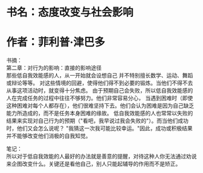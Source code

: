 # 书名：态度改变与社会影响
# 作者：菲利普·津巴多

书摘：  
    第二章：对行为的影响：直接的影响途径  
    那些低自我效能感的人，从一开始就会设想自己 并不特别擅长数学、运动、舞蹈或辩论等等。
    对这些情境的回避，使得他们得不到必要的锻炼。当他们不得不去从事这项活动时，就变得十分焦虑。
    由于预期自己会失败，所以低自我效能感的人在完成任务的过程中往往不够努力。他们非常容易分心，
    当遇到困难时（即使这种困难对每个人都存在），他们很难坚持下去。他们会认为困难是因为自己缺乏能力所造成的，而不是任务本身困难的缘故。
    低自我效能感的人也常常以失败的结果来实现对自己行为的预期（"看吧，我早说过我会失败的"）。而当他们成功时，他们又会怎么说呢？
    "我猜这一次我可能比较幸运。"因此，成功或积极结果并不能够改变他们消极的自我知觉。  
    
    
笔记：  
    所以对于低自我效能的人最好的办法就是善意的提醒，对待这种人你无法通过劝说来企图改变什么。关键还是看他自己，别人只能起辅导的作用而不是矫正。
